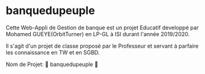 # banquedupeuple

Cette Web-Appli de Gestion de banque est un projet Educatif developpé par Mohamed GUEYE(OrbitTurner) en LP-GL à ISI durant l'année 2019/2020.

Il s'agit d'un projet de classe proposé par le Professeur et servant à parfaire les connaissance en TW et en SGBD.

Nom de Projet: 🔰 banquedupeuple 🔰

